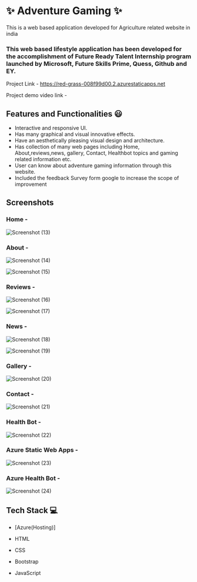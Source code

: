 # ✨ Adventure Gaming ✨

This is a web based application developed for Agriculture related website in india

### This web based lifestyle application has been developed for the accomplishment of Future Ready Talent Internship program launched by Microsoft, Future Skills Prime, Quess, Github and EY.


Project Link - https://red-grass-008f99d00.2.azurestaticapps.net 



Project demo video link -


## Features and Functionalities 😃

- Interactive and responsive UI.
- Has many graphical and visual innovative effects.
- Have an aesthetically pleasing visual design and architecture.
- Has collection of many web pages including Home, About,reviews,news, gallery, Contact, Healthbot topics and gaming related information etc.
- User can know about adventure gaming information through this website.
- Included the feedback Survey form google to increase the scope of improvement 

## Screenshots












### Home -

![Screenshot (13)](https://user-images.githubusercontent.com/117890110/210058037-5e88fc29-0b5a-41df-88fc-1f0fa5a0836b.png)





















### About -

![Screenshot (14)](https://user-images.githubusercontent.com/117890110/210058058-8e35983b-a9c9-4d22-af81-7aee2be9165a.png)


![Screenshot (15)](https://user-images.githubusercontent.com/117890110/210058070-d7170319-19bd-41d5-b206-0ef52ff1aef3.png)















### Reviews -

![Screenshot (16)](https://user-images.githubusercontent.com/117890110/210058091-ba21d1f8-1ebd-49a0-bbca-5471d2875e8c.png)

![Screenshot (17)](https://user-images.githubusercontent.com/117890110/210058101-6e23ee9c-5566-4e3e-995e-60a85fb1d053.png)
















### News -

![Screenshot (18)](https://user-images.githubusercontent.com/117890110/210058119-0428286a-301a-47b2-a588-c769f8c0566a.png)

![Screenshot (19)](https://user-images.githubusercontent.com/117890110/210058127-a2bcea25-f4dd-449f-bb9a-ce60f501a395.png)



















### Gallery -


![Screenshot (20)](https://user-images.githubusercontent.com/117890110/210058161-d73b6fc1-e17a-4314-9435-51ca66e49815.png)













### Contact -

![Screenshot (21)](https://user-images.githubusercontent.com/117890110/210058182-22ecd787-685d-42d7-b38f-5d057c3ddf6e.png)
















### Health Bot -


![Screenshot (22)](https://user-images.githubusercontent.com/117890110/210058199-234d33d9-8a12-41f3-b6f6-9d2d1cd788c7.png)



















### Azure Static Web Apps -

![Screenshot (23)](https://user-images.githubusercontent.com/117890110/210058213-d107fd45-3f97-4fdc-af20-2e163014d710.png)

















### Azure Health Bot -

![Screenshot (24)](https://user-images.githubusercontent.com/117890110/210058222-868bc01f-87a7-428d-87d0-a4c0b91a4724.png)





















## Tech Stack 💻

- [Azure(Hosting)]

- HTML

- CSS

- Bootstrap

 - JavaScript
